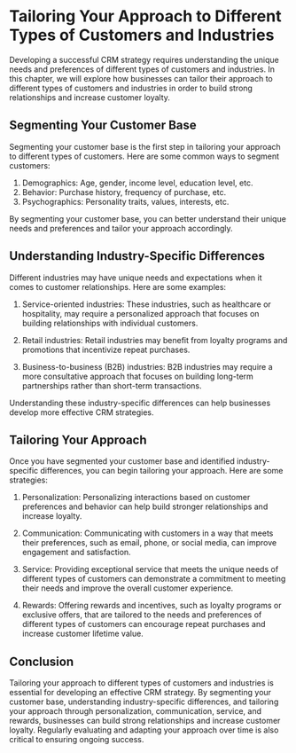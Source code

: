 # Tailoring Your Approach to Different Types of Customers and Industries

Developing a successful CRM strategy requires understanding the unique needs and preferences of different types of customers and industries. In this chapter, we will explore how businesses can tailor their approach to different types of customers and industries in order to build strong relationships and increase customer loyalty.

Segmenting Your Customer Base
-----------------------------

Segmenting your customer base is the first step in tailoring your approach to different types of customers. Here are some common ways to segment customers:

1. Demographics: Age, gender, income level, education level, etc.
2. Behavior: Purchase history, frequency of purchase, etc.
3. Psychographics: Personality traits, values, interests, etc.

By segmenting your customer base, you can better understand their unique needs and preferences and tailor your approach accordingly.

Understanding Industry-Specific Differences
-------------------------------------------

Different industries may have unique needs and expectations when it comes to customer relationships. Here are some examples:

1. Service-oriented industries: These industries, such as healthcare or hospitality, may require a personalized approach that focuses on building relationships with individual customers.

2. Retail industries: Retail industries may benefit from loyalty programs and promotions that incentivize repeat purchases.

3. Business-to-business (B2B) industries: B2B industries may require a more consultative approach that focuses on building long-term partnerships rather than short-term transactions.

Understanding these industry-specific differences can help businesses develop more effective CRM strategies.

Tailoring Your Approach
-----------------------

Once you have segmented your customer base and identified industry-specific differences, you can begin tailoring your approach. Here are some strategies:

1. Personalization: Personalizing interactions based on customer preferences and behavior can help build stronger relationships and increase loyalty.

2. Communication: Communicating with customers in a way that meets their preferences, such as email, phone, or social media, can improve engagement and satisfaction.

3. Service: Providing exceptional service that meets the unique needs of different types of customers can demonstrate a commitment to meeting their needs and improve the overall customer experience.

4. Rewards: Offering rewards and incentives, such as loyalty programs or exclusive offers, that are tailored to the needs and preferences of different types of customers can encourage repeat purchases and increase customer lifetime value.

Conclusion
----------

Tailoring your approach to different types of customers and industries is essential for developing an effective CRM strategy. By segmenting your customer base, understanding industry-specific differences, and tailoring your approach through personalization, communication, service, and rewards, businesses can build strong relationships and increase customer loyalty. Regularly evaluating and adapting your approach over time is also critical to ensuring ongoing success.
